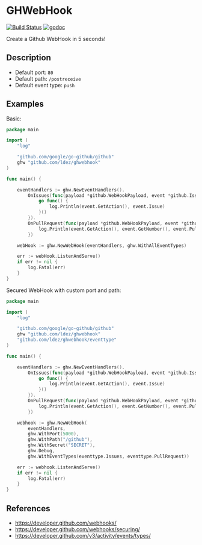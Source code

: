 # GHWebHook

[![Build Status](https://travis-ci.org/ldez/ghwebhook.svg?branch=master)](https://travis-ci.org/ldez/ghwebhook)
[![godoc](https://godoc.org/github.com/ldez/ghwebhook?status.svg)](https://godoc.org/github.com/ldez/ghwebhook)

Create a Github WebHook in 5 seconds!

## Description

- Default port: `80`
- Default path: `/postreceive`
- Default event type: `push`

## Examples

Basic:
```go
package main

import (
	"log"

	"github.com/google/go-github/github"
	ghw "github.com/ldez/ghwebhook"
)

func main() {

	eventHandlers := ghw.NewEventHandlers().
		OnIssues(func(payload *github.WebHookPayload, event *github.IssuesEvent) {
			go func() {
				log.Println(event.GetAction(), event.Issue)
			}()
		}).
		OnPullRequest(func(payload *github.WebHookPayload, event *github.PullRequestEvent) {
			log.Println(event.GetAction(), event.GetNumber(), event.PullRequest)
		})

	webHook := ghw.NewWebHook(eventHandlers, ghw.WithAllEventTypes)

	err := webHook.ListenAndServe()
	if err != nil {
		log.Fatal(err)
	}
}
```

Secured WebHook with custom port and path:

```go
package main

import (
	"log"

	"github.com/google/go-github/github"
	ghw "github.com/ldez/ghwebhook"
	"github.com/ldez/ghwebhook/eventtype"
)

func main() {

	eventHandlers := ghw.NewEventHandlers().
		OnIssues(func(payload *github.WebHookPayload, event *github.IssuesEvent) {
			go func() {
				log.Println(event.GetAction(), event.Issue)
			}()
		}).
		OnPullRequest(func(payload *github.WebHookPayload, event *github.PullRequestEvent) {
			log.Println(event.GetAction(), event.GetNumber(), event.PullRequest)
		})

	webhook := ghw.NewWebHook(
		eventHandlers,
		ghw.WithPort(5000),
		ghw.WithPath("/github"),
		ghw.WithSecret("SECRET"),
		ghw.Debug,
		ghw.WithEventTypes(eventtype.Issues, eventtype.PullRequest))

	err := webhook.ListenAndServe()
	if err != nil {
		log.Fatal(err)
	}
}
```

## References

- https://developer.github.com/webhooks/
- https://developer.github.com/webhooks/securing/
- https://developer.github.com/v3/activity/events/types/
